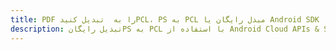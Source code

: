 ---title: PDF را به  تبدیل کنیدPCL، PS به PCL مبدل رایگان یا Android SDKdescription: تبدیل رایگانPS به PCL با استفاده از Android Cloud APIs & SDK همچنین اسناد PDF را در Cloud ایجاد، ویرایش و رندر کنید.---